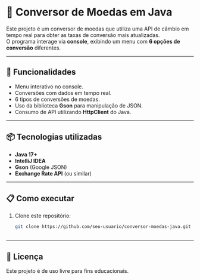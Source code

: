 # 💱 Conversor de Moedas em Java

Este projeto é um conversor de moedas que utiliza uma API de câmbio em tempo real para obter as taxas de conversão mais atualizadas.  
O programa interage via **console**, exibindo um menu com **6 opções de conversão** diferentes.

---

## 🚀 Funcionalidades
- Menu interativo no console.
- Conversões com dados em tempo real.
- 6 tipos de conversões de moedas.
- Uso da biblioteca **Gson** para manipulação de JSON.
- Consumo de API utilizando **HttpClient** do Java.

---

## 📦 Tecnologias utilizadas
- **Java 17+**
- **IntelliJ IDEA**
- **Gson** (Google JSON)
- **Exchange Rate API** (ou similar)

---

## 📋 Como executar
1. Clone este repositório:
   ```bash
   git clone https://github.com/seu-usuario/conversor-moedas-java.git
  
---

## 📄 Licença
Este projeto é de uso livre para fins educacionais.
